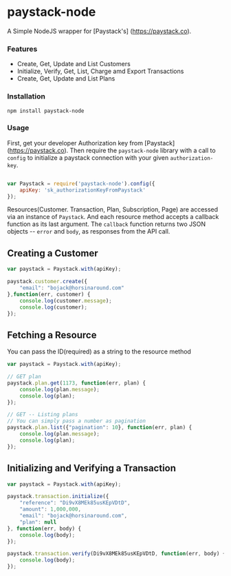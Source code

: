 # paystack-node

A Simple NodeJS wrapper for [Paystack's] (https://paystack.co).

### Features

 - Create, Get, Update and List Customers
 - Initialize, Verify, Get, List, Charge amd Export Transactions
 - Create, Get, Update and List Plans

### Installation

```
npm install paystack-node
```

### Usage

First, get your developer Authorization key from [Paystack] (https://paystack.co). Then require the `paystack-node` library with a call to `config` to initialize a paystack connection with your given `authorization-key`.

```js

var Paystack = require('paystack-node').config({
	apiKey: 'sk_authorizationKeyFromPaystack'
});
```

Resources(Customer. Transaction, Plan, Subscription, Page) are accessed via an instance of `Paystack`. And each resource method accepts a callback function as its last argument. The `callback` function returns two JSON objects -- `error` and `body`, as responses from the API call.


Creating a Customer
-----

```js
var paystack = Paystack.with(apiKey);

paystack.customer.create({
	"email": "bojack@horsinaround.com"
},function(err, customer) {
	console.log(customer.message);
	console.log(customer);
});

```

Fetching a Resource
-----

You can pass the ID(required) as a string to the resource method
```js
var paystack = Paystack.with(apiKey);

// GET plan
paystack.plan.get(1173, function(err, plan) {
	console.log(plan.message);
	console.log(plan);
});

// GET -- Listing plans
// You can simply pass a number as pagination 
paystack.plan.list({"pagination": 10}, function(err, plan) {
	console.log(plan.message);
	console.log(plan);
});
```

Initializing and Verifying a Transaction
-----

```js
var paystack = Paystack.with(apiKey);

paystack.transaction.initialize({
	"reference": "Di9vX8MEk85usKEpVDtD",
	"amount": 1,000,000,
	"email": "bojack@horsinaround.com",
	"plan": null
}, function(err, body) {
	console.log(body);
});

paystack.transaction.verify(Di9vX8MEk85usKEpVDtD, function(err, body) {
	console.log(body);
});
```
